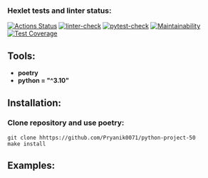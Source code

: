 ### Hexlet tests and linter status:
[![Actions Status](https://github.com/Pryanik0071/python-project-50/workflows/hexlet-check/badge.svg)](https://github.com/Pryanik0071/python-project-50/actions)
[![linter-check](https://github.com/Pryanik0071/python-project-50/actions/workflows/linter.yaml/badge.svg)](https://github.com/Pryanik0071/python-project-50/actions/workflows/linter.yaml)
[![pytest-check](https://github.com/Pryanik0071/python-project-50/actions/workflows/tests.yaml/badge.svg)](https://github.com/Pryanik0071/python-project-50/actions/workflows/tests.yaml)
[![Maintainability](https://api.codeclimate.com/v1/badges/ed7dd915141f260e9707/maintainability)](https://codeclimate.com/github/Pryanik0071/python-project-50/maintainability)
[![Test Coverage](https://api.codeclimate.com/v1/badges/ed7dd915141f260e9707/test_coverage)](https://codeclimate.com/github/Pryanik0071/python-project-50/test_coverage)

## Tools:
+ **poetry**
+ **python = "^3.10"**

## Installation:
### Clone repository and use poetry:
    git clone hhttps://github.com/Pryanik0071/python-project-50
    make install

## Examples: